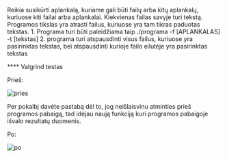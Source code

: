 Reikia susikūrti aplankalą, kuriame gali būti failų arba kitų aplankalų, kuriuose kiti failai arba
aplankalai. Kiekvienas failas savyje turi tekstą. Programos tikslas yra atrasti failus, kuriuose yra tam
tikras paduotas tekstas. 1. Programa turi būti paleidžiama taip ./programa -f [APLANKALAS] -t
[tekstas] 2. programa turi atspausdinti visus failus, kuriuose yra pasirinktas tekstas, bei atspausdinti
kurioje failo eilutėje yra pasirinktas tekstas

**** Valgrind testas

Prieš:

![pries](https://user-images.githubusercontent.com/67113855/113311319-dad43700-9311-11eb-9848-18fd242add25.jpg)

Per pokalbį davėte pastabą dėl to, jog neišlaisvinu atminties prieš programos pabaigą, tad idėjau naują funkciją kuri programos pabaigoje išvalo rezultatų duomenis.

Po:

![po](https://user-images.githubusercontent.com/67113855/113311501-0c4d0280-9312-11eb-8990-3d6a329969f9.jpg)

